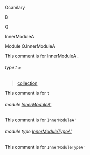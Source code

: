 Ocamlary

B

Q

InnerModuleA

Module Q.InnerModuleA

This comment is for InnerModuleA .

<a id="type-t"></a>

###### type t =

> [collection](Ocamlary.module-type-B.Q.md#type-collection)


This comment is for `t`

<a id="module-InnerModuleA'"></a>

###### module [InnerModuleA'](Ocamlary.module-type-B.Q.InnerModuleA.InnerModuleA'.md)

This comment is for `InnerModuleA'`

<a id="module-type-InnerModuleTypeA'"></a>

###### module type [InnerModuleTypeA'](Ocamlary.module-type-B.Q.InnerModuleA.module-type-InnerModuleTypeA'.md)

This comment is for `InnerModuleTypeA'`